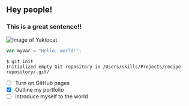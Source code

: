 ## Hey people!
### This is a great sentence!!
![Image of Yaktocat](https://octodex.github.com/images/yaktocat.png)
``` javascript
var myVar = "Hello, world!";
```
```
$ git init
Initialized empty Git repository in /Users/skills/Projects/recipe-repository/.git/
```
- [ ] Turn on GitHub pages
- [x] Outline my portfolio
- [ ] Introduce myself to the world
